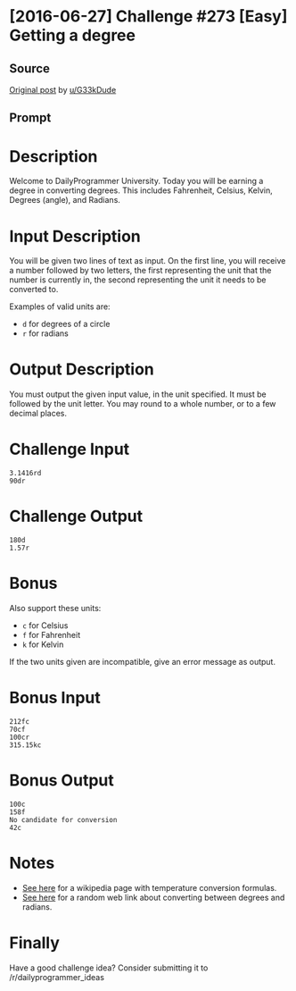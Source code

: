 # [2016-06-27] Challenge #273 [Easy] Getting a degree

## Source

[Original post](https://old.reddit.com/r/dailyprogrammer/comments/4q35ip/20160627_challenge_273_easy_getting_a_degree/) by [u/G33kDude](https://old.reddit.com/user/G33kDude)

## Prompt

# Description

Welcome to DailyProgrammer University. Today you will be earning a degree
in converting degrees. This includes Fahrenheit, Celsius, Kelvin,
Degrees (angle), and Radians.

# Input Description

You will be given two lines of text as input. On the first line, you will
receive a number followed by two letters, the first representing the unit
that the number is currently in, the second representing the unit it needs
to be converted to.

Examples of valid units are:

* `d` for degrees of a circle
* `r` for radians

# Output Description

You must output the given input value, in the unit specified. It must be
followed by the unit letter. You may round to a whole number, or to a few
decimal places.

# Challenge Input

    3.1416rd
    90dr

# Challenge Output

    180d
    1.57r

# Bonus

Also support these units:

* `c` for Celsius
* `f` for Fahrenheit
* `k` for Kelvin

If the two units given are incompatible, give an error message as output.

# Bonus Input

    212fc
    70cf
    100cr
    315.15kc

# Bonus Output

    100c
    158f
    No candidate for conversion
    42c

# Notes

* [See here](https://en.wikipedia.org/wiki/Conversion_of_units_of_temperature)
  for a wikipedia page with temperature conversion formulas.
* [See here](http://www.teacherschoice.com.au/maths_library/angles/angles.htm)
  for a random web link about converting between degrees and radians.

# Finally

Have a good challenge idea?
Consider submitting it to /r/dailyprogrammer_ideas
